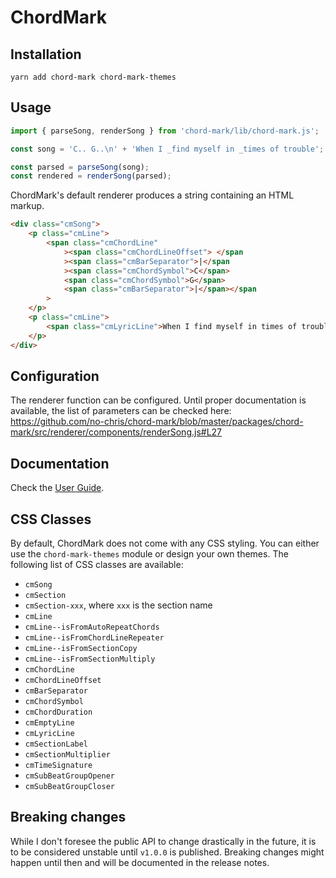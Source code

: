 # ChordMark

## Installation

```shell
yarn add chord-mark chord-mark-themes
```

## Usage

```javascript
import { parseSong, renderSong } from 'chord-mark/lib/chord-mark.js';

const song = 'C.. G..\n' + 'When I _find myself in _times of trouble';

const parsed = parseSong(song);
const rendered = renderSong(parsed);
```

ChordMark's default renderer produces a string containing an HTML markup.

```html
<div class="cmSong">
	<p class="cmLine">
		<span class="cmChordLine"
			><span class="cmChordLineOffset"> </span
			><span class="cmBarSeparator">|</span
			><span class="cmChordSymbol">C</span>
			<span class="cmChordSymbol">G</span>
			<span class="cmBarSeparator">|</span></span
		>
	</p>
	<p class="cmLine">
		<span class="cmLyricLine">When I find myself in times of trouble</span>
	</p>
</div>
```

## Configuration

The renderer function can be configured.
Until proper documentation is available, the list of parameters can be checked here: https://github.com/no-chris/chord-mark/blob/master/packages/chord-mark/src/renderer/components/renderSong.js#L27

## Documentation

Check the [User Guide](https://chordmark.netlify.app).

## CSS Classes

By default, ChordMark does not come with any CSS styling.
You can either use the `chord-mark-themes` module or design your own themes.
The following list of CSS classes are available:

-   `cmSong`
-   `cmSection`
-   `cmSection-xxx`, where `xxx` is the section name
-   `cmLine`
-   `cmLine--isFromAutoRepeatChords`
-   `cmLine--isFromChordLineRepeater`
-   `cmLine--isFromSectionCopy`
-   `cmLine--isFromSectionMultiply`
-   `cmChordLine`
-   `cmChordLineOffset`
-   `cmBarSeparator`
-   `cmChordSymbol`
-   `cmChordDuration`
-   `cmEmptyLine`
-   `cmLyricLine`
-   `cmSectionLabel`
-   `cmSectionMultiplier`
-   `cmTimeSignature`
-   `cmSubBeatGroupOpener`
-   `cmSubBeatGroupCloser`

## Breaking changes

While I don't foresee the public API to change drastically in the future, it is to be considered unstable until `v1.0.0` is published.
Breaking changes might happen until then and will be documented in the release notes.
